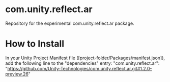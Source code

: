 # com.unity.reflect.ar
Repository for the experimental com.unity.reflect.ar package.

# How to Install

In your Unity Project Manifest file ([project-folder/Packages/manifest.json]), add the following line to the "dependencies" entry:
"com.unity.reflect.ar": "https://github.com/Unity-Technologies/com.unity.reflect.ar.git#1.2.0-preview.26"
